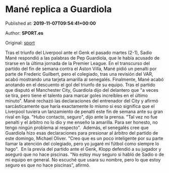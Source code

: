 
# Mané replica a Guardiola

Published at: **2019-11-07T09:54:41+00:00**

Author: **SPORT.es**

Original: [sport](https://www.sport.es/es/noticias/futbol-internacional/mane-replica-guardiola-7717743)

Tras el triunfo del Liverpool ante el Genk el pasado martes (2-1), Sadio Mané respondió a las palabras de Pep Guardiola, que le había acusado de tirarse en la última jornada de la Premier League.
En el transcurso del partido del fin de semana contra el Aston Villa, Mané pidió un penalti por parte de Frederic Guilbert, pero el colegiado, tras una revisión del VAR, acabó mostrando una tarjeta amarilla al senegalés. Finalmente, Mané acabó anotando en el descuento el gol del triunfo de su equipo. Tras el partido que disputó el Manchester City, Guardiola dijo del delantero que "a veces se tira, pero tiene el talento para marcar goles increíbles en el último minuto".
Mané rechazó las declaraciones del entrenador del City y afirmó sarcásticamente que haría exactamente lo mismo si eso significa que el Liverpool tuviera un lanzamiento de penalti este fin de semana ante su gran rival en liga. "Hubo contacto, seguro", dijo ante la prensa. "Tal vez no fue penalti y el árbitro no lo dio y me enseño la amarilla. Para ser honesto, no tengo ningún problema al respecto". 
Además, el senegalés cree que Guardiola hizo esas declaraciones para presionar al árbitro del partido de este domingo, Michael Oliver. "Creo que es un poco inteligente por su parte llamar la atención del colegiado, pero yo jugaré mi fútbol como siempre lo hago". 
En la previa del partido ante el Genk, Klopp defendió a su jugador y aseguró que no hace piscinas. "No estoy muy seguro si habló de Sadio o de mi equipo en general. No escuché que usara su nombre, pero lo que estoy seguro es que no hace piscinas", afirmó.
